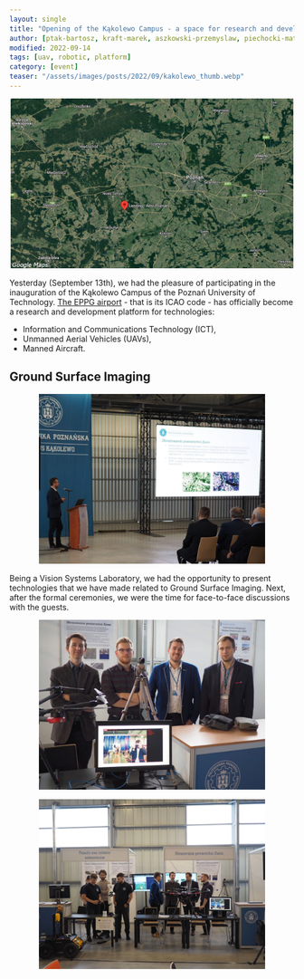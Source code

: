 ```yaml
---
layout: single
title: "Opening of the Kąkolewo Campus - a space for research and development"
author: [ptak-bartosz, kraft-marek, aszkowski-przemyslaw, piechocki-mateusz, pieczynski-dominik]
modified: 2022-09-14
tags: [uav, robotic, platform]
category: [event]
teaser: "/assets/images/posts/2022/09/kakolewo_thumb.webp"
---
```


<p align="center">
    <img src="/assets/images/posts/2022/09/kakolewo_maps.webp" height="300px" />
</p>

Yesterday (September 13th), we had the pleasure of participating in the inauguration of the Kąkolewo Campus of the Poznań University of Technology. [The EPPG airport](https://www.google.com/maps/place/Landing+-+Aero+Poznan/@52.2377168,16.2340893,2779m/data=!3m1!1e3!4m5!3m4!1s0x4705d2efb14c93f3:0x91599e952ef1878d!8m2!3d52.2365998!4d16.2388016) - that is its ICAO code - has officially become a research and development platform for technologies:  
- Information and Communications Technology (ICT),  
- Unmanned Aerial Vehicles (UAVs),  
- Manned Aircraft. 

## Ground Surface Imaging

<p align="center">
    <img src="/assets/images/posts/2022/09/kakolewo_speaking.webp" height="300px" />
</p>

Being a Vision Systems Laboratory, we had the opportunity to present technologies that we have made related to Ground Surface Imaging. Next, after the formal ceremonies, we were the time for face-to-face discussions with the guests.

<p align="center">
    <img src="/assets/images/posts/2022/09/kakolewo_team.webp" height="300px" />
</p>

<p align="center">
    <img src="/assets/images/posts/2022/09/kakolewo_meetings.webp" height="300px" />
</p>
